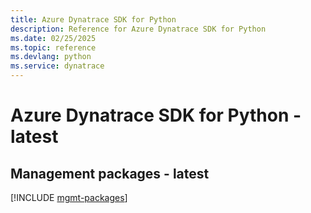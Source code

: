 ```yaml
---
title: Azure Dynatrace SDK for Python
description: Reference for Azure Dynatrace SDK for Python
ms.date: 02/25/2025
ms.topic: reference
ms.devlang: python
ms.service: dynatrace
---
```

# Azure Dynatrace SDK for Python - latest

## Management packages - latest
[!INCLUDE [mgmt-packages](dynatrace-mgmt-index.md)]